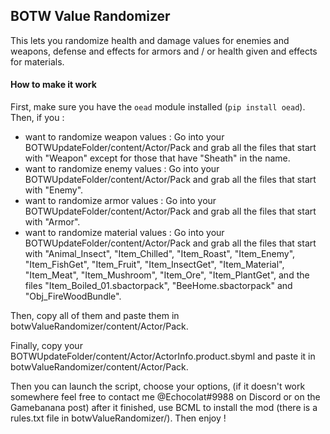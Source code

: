 ## BOTW Value Randomizer

This lets you randomize health and damage values for enemies and weapons, defense and effects for armors and / or health given and effects for materials.  

#### How to make it work

First, make sure you have the `oead` module installed (`pip install oead`). Then, if you :  

* want to randomize weapon values : Go into your BOTWUpdateFolder/content/Actor/Pack and grab all the files that start with "Weapon" except for those that have "Sheath" in the name.
* want to randomize enemy values : Go into your BOTWUpdateFolder/content/Actor/Pack and grab all the files that start with "Enemy".
* want to randomize armor values : Go into your BOTWUpdateFolder/content/Actor/Pack and grab all the files that start with "Armor".
* want to randomize material values : Go into your BOTWUpdateFolder/content/Actor/Pack and grab all the files that start with "Animal_Insect", "Item_Chilled", "Item_Roast", "Item_Enemy", "Item_FishGet", "Item_Fruit", "Item_InsectGet", "Item_Material", "Item_Meat", "Item_Mushroom", "Item_Ore", "Item_PlantGet", and the files "Item_Boiled_01.sbactorpack", "BeeHome.sbactorpack" and "Obj_FireWoodBundle".

Then, copy all of them and paste them in botwValueRandomizer/content/Actor/Pack.  

Finally, copy your BOTWUpdateFolder/content/Actor/ActorInfo.product.sbyml and paste it in botwValueRandomizer/content/Actor/Pack.  

Then you can launch the script, choose your options, (if it doesn't work somewhere feel free to contact me @Echocolat#9988 on Discord or on the Gamebanana post) after it finished, use BCML to install the mod (there is a rules.txt file in botwValueRandomizer/). Then enjoy !